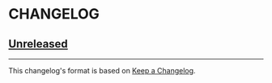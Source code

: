 # CHANGELOG

<!-- 
Add new items at the end of the relevant section under **Unreleased**.
-->

## [Unreleased]

---


This changelog's format is based on [Keep a Changelog](https://keepachangelog.com/en/1.0.0/).

<!-- Link references for releases -->

[Unreleased]: https://github.com/apple/swift-binary-parsing/compare/0.0.1...HEAD
[0.0.1]: https://github.com/apple/swift-binary-parsing/releases/tag/0.0.1

<!-- Link references for pull requests -->


<!-- Link references for contributors -->

